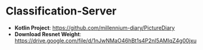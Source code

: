 # Classification-Server
* <b>Kotlin Project</b>: https://github.com/millennium-diary/PictureDiary <br>
* <b>Download Resnet Weight</b>: https://drive.google.com/file/d/1nJwNMaO46hBt1s4P2nI5AMIqZ4g00jxu
